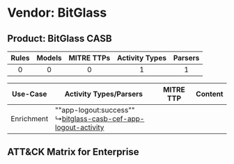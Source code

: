 Vendor: BitGlass
================
Product: BitGlass CASB
----------------------
| Rules | Models | MITRE TTPs | Activity Types | Parsers |
|:-----:|:------:|:----------:|:--------------:|:-------:|
|   0   |   0    |     0      |       1        |    1    |

|  Use-Case  | Activity Types/Parsers    | MITRE TTP | Content    |
|:----------:| ---- | --------- | ---- |
| Enrichment |  ""app-logout:success""<br> ↳[bitglass-casb-cef-app-logout-activity](Ps/pC_bitglasscasbcefapplogoutactivity.md)<br> |    | [](RM/r_m_bitglass_bitglass_casb_Enrichment.md) |

ATT&CK Matrix for Enterprise
----------------------------
